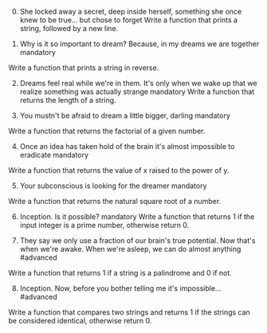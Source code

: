 0. She locked away a secret, deep inside herself, something she once knew to be true... but chose to forget
Write a function that prints a string, followed by a new line.

1. Why is it so important to dream? Because, in my dreams we are together
mandatory

Write a function that prints a string in reverse.

2. Dreams feel real while we're in them. It's only when we wake up that we realize something was actually strange
mandatory
Write a function that returns the length of a string.

3. You mustn't be afraid to dream a little bigger, darling
mandatory

Write a function that returns the factorial of a given number.

4. Once an idea has taken hold of the brain it's almost impossible to eradicate
mandatory

Write a function that returns the value of x raised to the power of y.



5. Your subconscious is looking for the dreamer
mandatory

Write a function that returns the natural square root of a number.



    
6. Inception. Is it possible?
mandatory
Write a function that returns 1 if the input integer is a prime number, otherwise return 0.


7. They say we only use a fraction of our brain's true potential. Now that's when we're awake. When we're asleep, we can do almost anything
#advanced

Write a function that returns 1 if a string is a palindrome and 0 if not.

8. Inception. Now, before you bother telling me it's impossible...
#advanced

Write a function that compares two strings and returns 1 if the strings can be considered identical, otherwise return 0.







